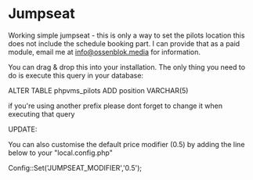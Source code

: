 # Jumpseat
Working simple jumpseat - this is only a way to set the pilots location this does not include the schedule booking part. I can provide that as a paid module, email me at info@ossenblok.media for information.

You can drag & drop this into your installation. The only thing you need to do is execute this query in your database:

ALTER TABLE phpvms_pilots ADD position VARCHAR(5)

if you're using another prefix please dont forget to change it when executing that query

UPDATE:

You can also customise the default price modifier (0.5) by adding the line below to your "local.config.php"

Config::Set('JUMPSEAT_MODIFIER','0.5');
